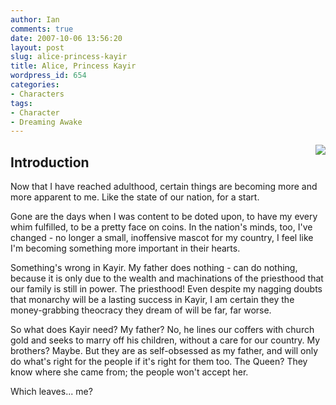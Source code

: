 ```yaml
---
author: Ian
comments: true
date: 2007-10-06 13:56:20
layout: post
slug: alice-princess-kayir
title: Alice, Princess Kayir
wordpress_id: 654
categories:
- Characters
tags:
- Character
- Dreaming Awake
---
```


<p><img src="//files.ianrenton.com/images/portraits/alice-dreamingawake.png" style="float:right" /></p>
<h2>Introduction</h2>
<div>
<p>Now that I have reached adulthood, certain things are becoming more and more apparent to me.  Like the state of our nation, for a start.</p>
<p>Gone are the days when I was content to be doted upon, to have my every whim fulfilled, to be a pretty face on coins.  In the nation&#039;s minds, too, I&#039;ve changed - no longer a small, inoffensive mascot for my country, I feel like I&#039;m becoming something more important in their hearts.</p>
<p>Something&#039;s wrong in Kayir.  My father does nothing - can do nothing, because it is only due to the wealth and machinations of the priesthood that our family is still in power.  The priesthood!  Even despite my nagging doubts that monarchy will be a lasting success in Kayir, I am certain they the money-grabbing theocracy they dream of will be far, far worse.</p>
<p>So what does Kayir need?  My father?  No, he lines our coffers with church gold and seeks to marry off his children, without a care for our country.  My brothers?  Maybe.  But they are as self-obsessed as my father, and will only do what&#039;s right for the people if it&#039;s right for them too.  The Queen?  They know where she came from; the people won&#039;t accept her.</p>
<p>Which leaves... me?</p>
</div>
